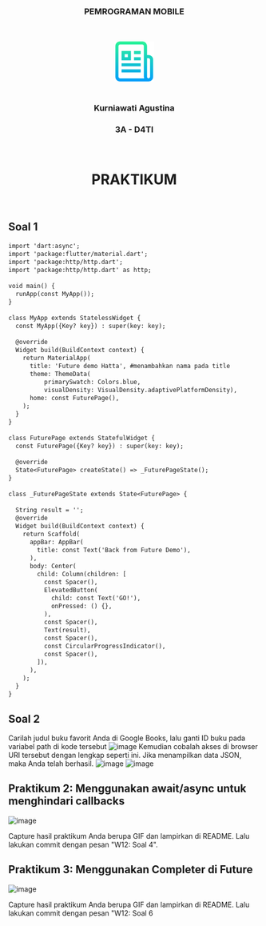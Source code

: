 
<a name="readme-top"></a>

<br />
<div align="center">
  <h3 align="center">PEMROGRAMAN MOBILE</h3>
  <br><br>
  <a href="https://github.com/othneildrew/Best-README-Template">
    <img src="img/logo_readme.png" alt="Logo" width="80" height="80">
  </a>
  <br><br>
  <h3 align="center">Kurniawati Agustina</h3>
  <h3 align="center">3A - D4TI</h3>
</div>

<br>

<h1 align="center">PRAKTIKUM </h1>

<br>

<!-- ABOUT THE PROJECT -->
## Soal 1
```
import 'dart:async';
import 'package:flutter/material.dart';
import 'package:http/http.dart';
import 'package:http/http.dart' as http;

void main() {
  runApp(const MyApp());
}

class MyApp extends StatelessWidget {
  const MyApp({Key? key}) : super(key: key);

  @override
  Widget build(BuildContext context) {
    return MaterialApp(
      title: 'Future demo Hatta', #menambahkan nama pada title
      theme: ThemeData(
          primarySwatch: Colors.blue,
          visualDensity: VisualDensity.adaptivePlatformDensity),
      home: const FuturePage(),
    );
  }
}

class FuturePage extends StatefulWidget {
  const FuturePage({Key? key}) : super(key: key);

  @override
  State<FuturePage> createState() => _FuturePageState();
}

class _FuturePageState extends State<FuturePage> {

  String result = '';
  @override
  Widget build(BuildContext context) {
    return Scaffold(
      appBar: AppBar(
        title: const Text('Back from Future Demo'),
      ),
      body: Center(
        child: Column(children: [
          const Spacer(),
          ElevatedButton(
            child: const Text('GO!'),
            onPressed: () {},
          ),
          const Spacer(),
          Text(result),
          const Spacer(),
          const CircularProgressIndicator(),
          const Spacer(),
        ]),
      ),
    );
  }
}
```

## Soal 2

Carilah judul buku favorit Anda di Google Books, lalu ganti ID buku pada variabel path di kode tersebut
![image](https://github.com/KurniawatiAgustina/Mobile_Minggu13/assets/113650883/f0c9c076-9de0-43fe-867e-8134d43174cc)
Kemudian cobalah akses di browser URI tersebut dengan lengkap seperti ini. Jika menampilkan data JSON, maka Anda telah berhasil.
![image](https://github.com/KurniawatiAgustina/Mobile_Minggu13/assets/113650883/3412a815-2f1d-434a-925e-558f480e8d9b)
![image](https://github.com/KurniawatiAgustina/Mobile_Minggu13/assets/113650883/cdd59146-8233-40df-81f6-d458562d2d0d)

## Praktikum 2: Menggunakan await/async untuk menghindari callbacks
![image](https://github.com/KurniawatiAgustina/Mobile_Minggu13/assets/113650883/1b460856-a403-4154-bbe6-975fda6df985)

Capture hasil praktikum Anda berupa GIF dan lampirkan di README. Lalu lakukan commit dengan pesan "W12: Soal 4".

## Praktikum 3: Menggunakan Completer di Future

![image](https://github.com/KurniawatiAgustina/Mobile_Minggu13/assets/113650883/1991f761-099b-4963-9974-fb1627f90f24)

Capture hasil praktikum Anda berupa GIF dan lampirkan di README. Lalu lakukan commit dengan pesan "W12: Soal 6




